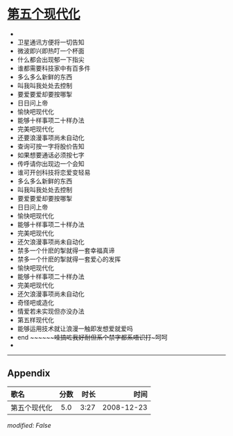 # [第五个现代化](https://music.163.com/song?id=30569082)

* 
* 卫星通讯方便将一切告知
* 微波即兴即热叮一个杯面
* 什么都会出现郁一下指尖
* 谁都需要科技家中有百多件
* 多么多么新鲜的东西
* 叫我叫我处处去控制
* 要爱要爱却要按哪掣
* 日日问上帝
* 愉快吧现代化
* 能够十样事项二十样办法
* 完美吧现代化
* 还要浪漫事项尚未自动化
* 查询可按一字将股价告知
* 如果想要通话必须按七字
* 传呼请你出现边一个会知
* 谁可开创科技将恋爱变轻易
* 多么多么新鲜的东西
* 叫我叫我处处去控制
* 要爱要爱却要按哪掣
* 日日问上帝
* 愉快吧现代化
* 能够十样事项二十样办法
* 完美吧现代化
* 还欠浪漫事项尚未自动化
* 禁多一个什麽的掣就得一套幸福真谛
* 禁多一个什麽的掣就得一套爱心的发挥
* 愉快吧现代化
* 能够十样事项二十样办法
* 完美吧现代化
* 还欠浪漫事项尚未自动化
* 奇怪吧或造化
* 情爱若未实现但亦没办法
* 第五样现代化
* 能够运用技术就让浪漫一触即发想爱就爱吗
* end ~~~~~~~~哇搞咗我好耐但系个禁字都系唔识打~~~呵呵
* 


---

## Appendix

|歌名|分数|时长|时间|
|:---|:---:|---:|---:|
|第五个现代化|5.0|3:27|2008-12-23

*modified: False*